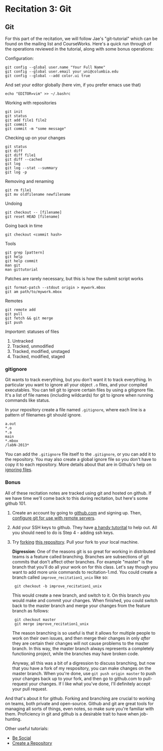 # Recitation 3: Git #

## Git ##

For this part of the recitation, we will follow Jae's "git-tutorial" which can
be found on the mailing list and CourseWorks. Here's a quick run through of the
operations reviewed in the tutorial, along with some bonus operations:

Configuration:

    git config --global user.name "Your Full Name"
    git config --global user.email your_uni@columbia.edu
    git config --global --add color.ui true

And set your editor globally (here vim, if you prefer emacs use that)

    echo "EDITOR=vim" >> ~/.bashrc


Working with repositories

    git init
    git status
    git add file1 file2
    git commit
    git commit -m "some message"

Checking up on your changes

    git status
    git diff
    git diff file1
    git diff --cached
    git log
    git log --stat --summary
    git log -p

Removing and renaming

    git rm file1
    git mv oldfilename newfilename

Undoing

    git checkout -- [filename]
    git reset HEAD [filename]

Going back in time

    git checkout <commit hash>

Tools

    git grep [pattern]
    git help
    git help commit
    man git
    man gittutorial

Patches are rarely necessary, but this is how the submit script works

    git format-patch --stdout origin > mywork.mbox
    git am path/to/mywork.mbox

Remotes

    git remote add
    git pull
    git fetch && git merge
    git push

*Important*: statuses of files

1. Untracked
2. Tracked, unmodified
3. Tracked, modified, unstaged
4. Tracked, modified, staged


### gitignore ###
Git wants to track everything, but you don't want it to track everything. In
particular you want to ignore all your object `.o` files, and your compiled
executables. You can tell git to ignore certain files by using a gitignore file.
It's a list of file names (including wildcards) for git to ignore when running
commands like status.

In your repository create a file named `.gitignore`, where each line is a
pattern of filenames git should ignore.

    a.out
    *.o
    *.a
    main
    *.mbox
    /labN-2013*

You can add the `.gitignore` file itself to the `.gitignore`, or you can add it
to the repository. You may also create a global ignore file so you don't have to
copy it to each repository. More details about that are in Github's help on
[ignoring files](https://help.github.com/articles/ignoring-files).


### Bonus ###

All of these recitation notes are tracked using git and hosted on github. If we
have time we'll come back to this during recitation, but here's some github 101.

1. Create an account by going to [github.com](http://github.com) and signing up.
Then, [configure git for use with remote
servers](https://help.github.com/articles/set-up-git).

2. Add your SSH keys to github. They have [a handy
tutorital](https://help.github.com/articles/generating-ssh-keys) to help out.
All you should need to do is Step 4 - adding ssh keys.

3. Try [forking](https://help.github.com/articles/fork-a-repo) [this
repository](https://github.com/jrbalsano/cs3157-recitations). Pull your fork to
your local machine.

    **Digression**: One of the reasons git is so great for working
in distributed teams is a feature called branching. Branches are subsections of git
commits that don't affect other branches. For example "master" is the branch
that you'll do all your work on for this class. Let's say though you want to
add more unix commands to recitation-1.md. You could create a branch called
`improve_recitation1_unix` like so:

        git checkout -b improve_recitation1_unix

    This would create a new branch, and switch to it. On this branch you would make
and commit your changes. When finished, you could switch back to the master
branch and merge your changes from the feature branch as follows:

        git checkout master
        git merge improve_recitation1_unix

    The reason branching is so useful is that it allows for multiple people to work
on their own issues, and then merge their changes in only *after* they are
certain their changes will not cause problems to the master branch. In this way,
the master branch always represents a completely functioning project, while the
branches may have broken code.

    Anyway, all this was a bit of a digression to discuss branching, but now that
you have a fork of my respository, you can make changes on the master branch.
When you're done, use `git push origin master` to push your changes back up to
your fork, and then go to github.com to pull-request your changes. If I like
what you've done, I'll definitely accept your pull request.

And that's about it for github. Forking and branching are crucial to working on
teams, both private and open-source. Github and git are great tools for managing
all sorts of things, even notes, so make sure you're familiar with them.
Proficiency in git and github is a desirable trait to have when job-hunting.

Other useful tutorials:

- [Be Social](https://help.github.com/articles/be-social)
- [Create a Repository](https://help.github.com/articles/create-a-repo)
